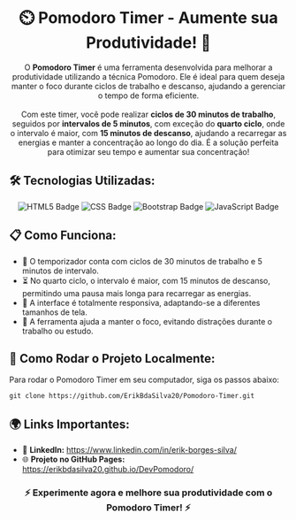 <h1 style="text-align: center;">⏲️ Pomodoro Timer - Aumente sua Produtividade! 🚀</h1>

<p style="text-align: center;">
  O <strong>Pomodoro Timer</strong> é uma ferramenta desenvolvida para melhorar a produtividade utilizando a técnica Pomodoro. Ele é ideal para quem deseja manter o foco durante ciclos de trabalho e descanso, ajudando a gerenciar o tempo de forma eficiente.<br><br>Com este timer, você pode realizar <strong>ciclos de 30 minutos de trabalho</strong>, seguidos por <strong>intervalos de 5 minutos</strong>, com exceção do <strong>quarto ciclo</strong>, onde o intervalo é maior, com <strong>15 minutos de descanso</strong>, ajudando a recarregar as energias e manter a concentração ao longo do dia. É a solução perfeita para otimizar seu tempo e aumentar sua concentração!
</p>

<h2>🛠️ Tecnologias Utilizadas:</h2>
<p style="text-align: center;">
  <img src="https://img.shields.io/badge/HTML5-E34F26?style=for-the-badge&logo=html5&logoColor=white" alt="HTML5 Badge">
  <img src="https://img.shields.io/badge/CSS3-1572B6?style=for-the-badge&logo=css3&logoColor=white" alt="CSS Badge">
  <img src="https://img.shields.io/badge/Bootstrap-7952B3?style=for-the-badge&logo=bootstrap&logoColor=white" alt="Bootstrap Badge">
  <img src="https://img.shields.io/badge/JavaScript-F7DF1E?style=for-the-badge&logo=javascript&logoColor=black" alt="JavaScript Badge">
</p>

<h2>📋 Como Funciona:</h2> 
<ul>
  <li>🔄 O temporizador conta com ciclos de 30 minutos de trabalho e 5 minutos de intervalo.</li>
  <li>⏳ No quarto ciclo, o intervalo é maior, com 15 minutos de descanso, permitindo uma pausa mais longa para recarregar as energias.</li>
  <li>📱 A interface é totalmente responsiva, adaptando-se a diferentes tamanhos de tela.</li>
  <li>🎯 A ferramenta ajuda a manter o foco, evitando distrações durante o trabalho ou estudo.</li>
</ul>

<h2>🚀 Como Rodar o Projeto Localmente:</h2>
<p>Para rodar o Pomodoro Timer em seu computador, siga os passos abaixo:</p>
<pre>
<code>git clone https://github.com/ErikBdaSilva20/Pomodoro-Timer.git</code>
</pre>

<h2>🌍 Links Importantes:</h2>
<ul>
  <li>🔗 <strong>LinkedIn:</strong> <a href="https://www.linkedin.com/in/erik-borges-silva/" target="_blank">https://www.linkedin.com/in/erik-borges-silva/</a></li>
  <li>🌐 <strong>Projeto no GitHub Pages:</strong> <a href="https://erikbdasilva20.github.io/DevPomodoro/" target="_blank">https://erikbdasilva20.github.io/DevPomodoro/</a></li>
</ul>

<h3 style="text-align: center;">⚡️ Experimente agora e melhore sua produtividade com o Pomodoro Timer! ⚡️</h3>
